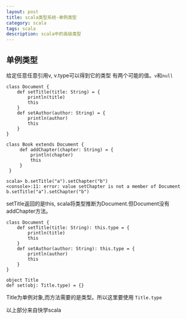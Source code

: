 ```yaml
---
layout: post
title: scala类型系统-单例类型
category: scala
tags: scala
description: scala中的高级类型
---
```


## 单例类型
给定任意任意引用v, v.type可以得到它的类型 有两个可能的值。`v`和`null`

```
class Document {
    def setTitle(title: String) = {
        println(title)
        this
    }
    def setAuthor(author: String) = {
        println(author)
        this
    }
}
```

```
class Book extends Document {
     def addChapter(chapter: String) = {
         println(chapter)
         this
     }
 }
```

```
scala> b.setTitle("a").setChapter("b")
<console>:11: error: value setChapter is not a member of Document
b.setTitle("a").setChapter("b")
```
setTitle返回的是this, scala将类型推断为Document.但Document没有addChapter方法。


```
class Document {
    def setTitle(title: String): this.type = {
        println(title)
        this
    }
    def setAuthor(author: String): this.type = {
        println(author)
        this
    }
}
```

```
object Title
def set(obj: Title.type) = {}
```

Title为单例对象,而方法需要的是类型。所以这里要使用 `Title.type`

以上部分来自快学scala
